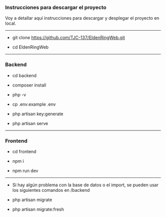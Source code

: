 ### Instrucciones para descargar el proyecto

<!-- En la página 79 de la memoria de mi proyecto - 6.3 Guía de Instalación hay un tutorial 
detallando y paso por paso, y con la ayuda de imágenes este proceso. -->

Voy a detallar aquí instrucciones para descargar y desplegar el proyecto en local.

-----------------------------------------------------------------------------------------

<!-- Asegurarse de crear la base de datos, llamarla 'elden_ring_db' e importar el .sql -->

- git clone https://github.com/TJC-137/EldenRingWeb.git

- cd EldenRingWeb

-----------------------------------------------------------------------------------------

### Backend

- cd backend 

<!-- Instalar composer -->

- composer install

<!-- Verificar versión de php -->

- php -v

<!-- Copiar el .env de ejemplo -->

- cp .env.example .env

<!-- 
Entrar en el .env que se acaba de crear y modificar las variables de entorno 
(aparecerán comentadas) 
-->

<!--
DB_CONNECTION=mysql
DB_HOST=127.0.0.1
DB_PORT=3306
DB_DATABASE=elden_ring_db
DB_USERNAME=root
DB_PASSWORD= 
-->

<!-- Una vez hecho esto, generar las claves -->

- php artisan key:generate

<!-- Ejecutar servidor -->

- php artisan serve

-------------------------------------------------------------------------------------

### Frontend

<!-- Abrir otro terminal -->

- cd frontend

<!-- Ahora usar 'npm i' o 'npm install' -->

- npm i

<!-- Ejecutar servidor -->
<!-- Ahora usar 'npm run dev' o 'npm start' -->

- npm run dev

-------------------------------------------------------------------------------------

<!-- Dirigete a tu localhost, la aplicación ya debería funcionar -->

* Si hay algún problema con la base de datos o el import, se pueden usar los siguientes comandos en /backend

- php artisan migrate <!--  Migrará la información de las tablas -->

- php artisan migrate:fresh <!--  Migrará y reseteará la información de las tablas -->